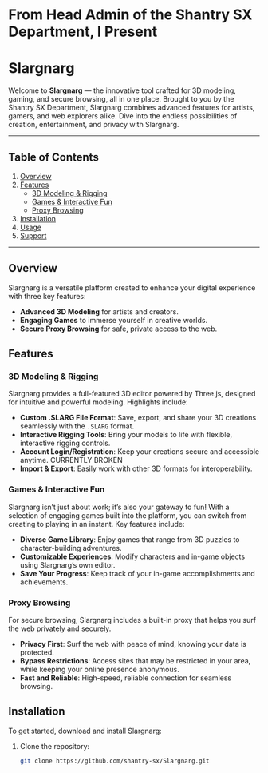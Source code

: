 # From Head Admin of the Shantry SX Department, I Present  
# **Slargnarg**

Welcome to **Slargnarg** — the innovative tool crafted for 3D modeling, gaming, and secure browsing, all in one place. Brought to you by the Shantry SX Department, Slargnarg combines advanced features for artists, gamers, and web explorers alike. Dive into the endless possibilities of creation, entertainment, and privacy with Slargnarg.

---

## Table of Contents
1. [Overview](#overview)
2. [Features](#features)
   - [3D Modeling & Rigging](#3d-modeling--rigging)
   - [Games & Interactive Fun](#games--interactive-fun)
   - [Proxy Browsing](#proxy-browsing)
3. [Installation](#installation)
4. [Usage](#usage)
5. [Support](#support)

---

## Overview

Slargnarg is a versatile platform created to enhance your digital experience with three key features:
- **Advanced 3D Modeling** for artists and creators.
- **Engaging Games** to immerse yourself in creative worlds.
- **Secure Proxy Browsing** for safe, private access to the web.

## Features

### 3D Modeling & Rigging

Slargnarg provides a full-featured 3D editor powered by Three.js, designed for intuitive and powerful modeling. Highlights include:
- **Custom .SLARG File Format**: Save, export, and share your 3D creations seamlessly with the `.SLARG` format.
- **Interactive Rigging Tools**: Bring your models to life with flexible, interactive rigging controls.
- **Account Login/Registration**: Keep your creations secure and accessible anytime. CURRENTLY BROKEN
- **Import & Export**: Easily work with other 3D formats for interoperability.

### Games & Interactive Fun

Slargnarg isn’t just about work; it’s also your gateway to fun! With a selection of engaging games built into the platform, you can switch from creating to playing in an instant. Key features include:
- **Diverse Game Library**: Enjoy games that range from 3D puzzles to character-building adventures.
- **Customizable Experiences**: Modify characters and in-game objects using Slargnarg’s own editor.
- **Save Your Progress**: Keep track of your in-game accomplishments and achievements.

### Proxy Browsing

For secure browsing, Slargnarg includes a built-in proxy that helps you surf the web privately and securely.
- **Privacy First**: Surf the web with peace of mind, knowing your data is protected.
- **Bypass Restrictions**: Access sites that may be restricted in your area, while keeping your online presence anonymous.
- **Fast and Reliable**: High-speed, reliable connection for seamless browsing.

## Installation

To get started, download and install Slargnarg:

1. Clone the repository:
   ```bash
   git clone https://github.com/shantry-sx/Slargnarg.git
